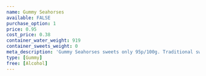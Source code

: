 ```yaml
---
name: Gummy Seahorses
available: FALSE
purchase_option: 1
price: 0.95
cost_price: 0.38
container_water_weight: 919
container_sweets_weight: 0
meta_description: 'Gummy Seahorses sweets only 95p/100g. Traditional sweets and more at Humbugs Confectionery Store. Specialists in satisfying your sweet tooth!'
type: [Gummy]
free: [Alcohol]
---
```

